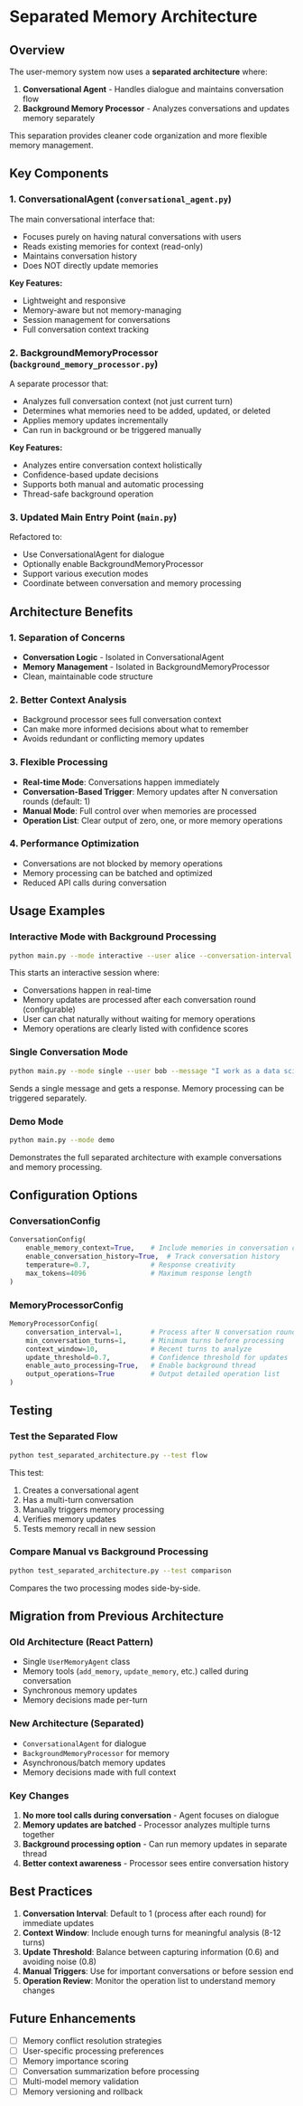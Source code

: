 # Separated Memory Architecture

## Overview

The user-memory system now uses a **separated architecture** where:

1. **Conversational Agent** - Handles dialogue and maintains conversation flow
2. **Background Memory Processor** - Analyzes conversations and updates memory separately

This separation provides cleaner code organization and more flexible memory management.

## Key Components

### 1. ConversationalAgent (`conversational_agent.py`)

The main conversational interface that:
- Focuses purely on having natural conversations with users
- Reads existing memories for context (read-only)
- Maintains conversation history
- Does NOT directly update memories

**Key Features:**
- Lightweight and responsive
- Memory-aware but not memory-managing
- Session management for conversations
- Full conversation context tracking

### 2. BackgroundMemoryProcessor (`background_memory_processor.py`)

A separate processor that:
- Analyzes full conversation context (not just current turn)
- Determines what memories need to be added, updated, or deleted
- Applies memory updates incrementally
- Can run in background or be triggered manually

**Key Features:**
- Analyzes entire conversation context holistically
- Confidence-based update decisions
- Supports both manual and automatic processing
- Thread-safe background operation

### 3. Updated Main Entry Point (`main.py`)

Refactored to:
- Use ConversationalAgent for dialogue
- Optionally enable BackgroundMemoryProcessor
- Support various execution modes
- Coordinate between conversation and memory processing

## Architecture Benefits

### 1. Separation of Concerns
- **Conversation Logic** - Isolated in ConversationalAgent
- **Memory Management** - Isolated in BackgroundMemoryProcessor
- Clean, maintainable code structure

### 2. Better Context Analysis
- Background processor sees full conversation context
- Can make more informed decisions about what to remember
- Avoids redundant or conflicting memory updates

### 3. Flexible Processing
- **Real-time Mode**: Conversations happen immediately
- **Conversation-Based Trigger**: Memory updates after N conversation rounds (default: 1)
- **Manual Mode**: Full control over when memories are processed
- **Operation List**: Clear output of zero, one, or more memory operations

### 4. Performance Optimization
- Conversations are not blocked by memory operations
- Memory processing can be batched and optimized
- Reduced API calls during conversation

## Usage Examples

### Interactive Mode with Background Processing

```bash
python main.py --mode interactive --user alice --conversation-interval 1
```

This starts an interactive session where:
- Conversations happen in real-time
- Memory updates are processed after each conversation round (configurable)
- User can chat naturally without waiting for memory operations
- Memory operations are clearly listed with confidence scores

### Single Conversation Mode

```bash
python main.py --mode single --user bob --message "I work as a data scientist at TechCorp"
```

Sends a single message and gets a response. Memory processing can be triggered separately.

### Demo Mode

```bash
python main.py --mode demo
```

Demonstrates the full separated architecture with example conversations and memory processing.

## Configuration Options

### ConversationConfig

```python
ConversationConfig(
    enable_memory_context=True,    # Include memories in conversation context
    enable_conversation_history=True,  # Track conversation history
    temperature=0.7,               # Response creativity
    max_tokens=4096                # Maximum response length
)
```

### MemoryProcessorConfig

```python
MemoryProcessorConfig(
    conversation_interval=1,       # Process after N conversation rounds
    min_conversation_turns=1,      # Minimum turns before processing
    context_window=10,             # Recent turns to analyze
    update_threshold=0.7,          # Confidence threshold for updates
    enable_auto_processing=True,   # Enable background thread
    output_operations=True         # Output detailed operation list
)
```

## Testing

### Test the Separated Flow

```bash
python test_separated_architecture.py --test flow
```

This test:
1. Creates a conversational agent
2. Has a multi-turn conversation
3. Manually triggers memory processing
4. Verifies memory updates
5. Tests memory recall in new session

### Compare Manual vs Background Processing

```bash
python test_separated_architecture.py --test comparison
```

Compares the two processing modes side-by-side.

## Migration from Previous Architecture

### Old Architecture (React Pattern)
- Single `UserMemoryAgent` class
- Memory tools (`add_memory`, `update_memory`, etc.) called during conversation
- Synchronous memory updates
- Memory decisions made per-turn

### New Architecture (Separated)
- `ConversationalAgent` for dialogue
- `BackgroundMemoryProcessor` for memory
- Asynchronous/batch memory updates
- Memory decisions made with full context

### Key Changes
1. **No more tool calls during conversation** - Agent focuses on dialogue
2. **Memory updates are batched** - Processor analyzes multiple turns together
3. **Background processing option** - Can run memory updates in separate thread
4. **Better context awareness** - Processor sees entire conversation history

## Best Practices

1. **Conversation Interval**: Default to 1 (process after each round) for immediate updates
2. **Context Window**: Include enough turns for meaningful analysis (8-12 turns)
3. **Update Threshold**: Balance between capturing information (0.6) and avoiding noise (0.8)
4. **Manual Triggers**: Use for important conversations or before session end
5. **Operation Review**: Monitor the operation list to understand memory changes

## Future Enhancements

- [ ] Memory conflict resolution strategies
- [ ] User-specific processing preferences
- [ ] Memory importance scoring
- [ ] Conversation summarization before processing
- [ ] Multi-model memory validation
- [ ] Memory versioning and rollback
